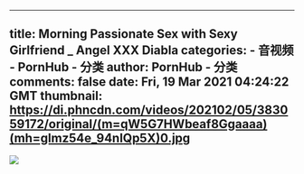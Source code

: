 
---
title: Morning Passionate Sex with Sexy Girlfriend _ Angel XXX Diabla
categories: 
    - 音视频
    - PornHub - 分类
author: PornHub - 分类
comments: false
date: Fri, 19 Mar 2021 04:24:22 GMT
thumbnail: https://di.phncdn.com/videos/202102/05/383059172/original/(m=qW5G7HWbeaf8Ggaaaa)(mh=glmz54e_94nIQp5X)0.jpg
---

<div>   
<img src="https://di.phncdn.com/videos/202102/05/383059172/original/(m=qW5G7HWbeaf8Ggaaaa)(mh=glmz54e_94nIQp5X)0.jpg" referrerpolicy="no-referrer">  
</div>
            